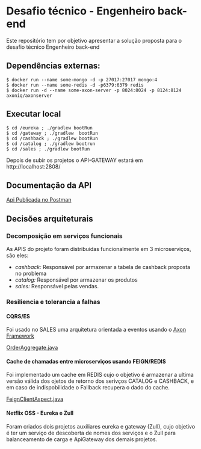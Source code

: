 # Desafio técnico - Engenheiro back-end

Este repositório tem por objetivo apresentar a solução proposta para o desafio técnico Engenheiro back-end

## Dependências externas:

```
$ docker run --name some-mongo -d -p 27017:27017 mongo:4
$ docker run --name some-redis -d -p6379:6379 redis
$ docker run -d --name some-axon-server -p 8024:8024 -p 8124:8124 axoniq/axonserver
```

## Executar local

```
$ cd /eureka ; ./gradlew bootRun
$ cd /gateway ; ./gradlew  bootRun
$ cd /cashback ; ./gradlew bootRun
$ cd /catalog ; ./gradlew bootrun
$ cd /sales ; ./gradlew bootRun
```
Depois de subir os projetos o API-GATEWAY estará em http://localhost:2808/

## Documentação da API
[Api Publicada no Postman](https://documenter.getpostman.com/view/5722889/S11Bz2v9)

## Decisões arquiteturais

### Decomposição em serviços funcionais

As APIS do projeto foram distribuidas funcionalmente em 3 microserviços, são eles:
* *cashback:* Responsável por armazenar a tabela de cashback proposta no problema
* *catalog:* Responsável por armazenar os produtos 
* *sales:* Responsável pelas vendas.

### Resiliencia e tolerancia a falhas

#### CQRS/ES
Foi usado no SALES uma arquitetura orientada a eventos usando o [Axon Framework](https://axoniq.io/)

[OrderAggregate.java](https://github.com/lucasnascimento/lucashback/blob/master/sales/src/main/java/ln/lucashback/sales/aggregates/OrderAggregate.java)

#### Cache de chamadas entre microserviços usando FEIGN/REDIS
Foi implementado um cache em REDIS cujo o objetivo é armazenar a ultima versão válida dos ojetos de retorno dos serivços CATALOG e CASHBACK, e em caso de indispobilidade o Fallback recupera o dado do cache. 

[FeignClientAspect.java](https://github.com/lucasnascimento/lucashback/blob/master/sales/src/main/java/ln/lucashback/sales/feign/FeignClientAspect.java)

#### Netflix OSS - Eureka e Zull
Foram criados dois projetos auxiliares eureka e gateway (Zull), cujo objetivo é ter um serviço de descoberta de nomes dos serviços e o Zull para balanceamento de carga e ApiGateway dos demais projetos.

